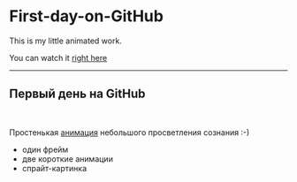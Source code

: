 # First-day-on-GitHub

This is my little animated work.

You can watch it [right here](https://dstassk.github.io/First-day-on-GitHub/)

---
## Первый день на GitHub

<br>

Простенькая [анимация](https://dstassk.github.io/First-day-on-GitHub/) небольшого просветления сознания :-)

- один фрейм
- две короткие анимации
- спрайт-картинка
